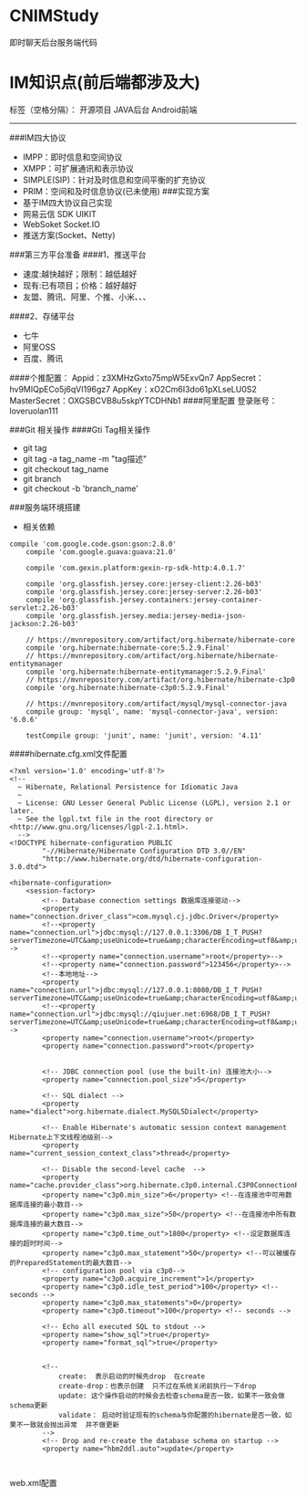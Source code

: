 # CNIMStudy
即时聊天后台服务端代码

# IM知识点(前后端都涉及大)

标签（空格分隔）： 开源项目 JAVA后台 Android前端

---
###IM四大协议
* IMPP：即时信息和空间协议
* XMPP：可扩展通讯和表示协议
* SIMPLE(SIP)：针对及时信息和空间平衡的扩充协议
* PRIM：空间和及时信息协议(已未使用)
###实现方案
* 基于IM四大协议自己实现
* 网易云信 SDK UIKIT
* WebSoket    Socket.IO
* 推送方案(Socket、Netty)

###第三方平台准备
####1、推送平台
    
* 速度:越快越好；限制：越低越好
* 现有:已有项目；价格：越好越好 
* 友盟、腾讯、阿里、个推、小米、、、

####2、存储平台

* 七牛
* 阿里OSS
* 百度、腾讯

####个推配置：
Appid：z3XMHzGxto75mpW5ExvQn7
AppSecret：hv9MIQpECo5j6qVI196gz7
AppKey：xO2Cm6I3do61pXLseLU0S2
MasterSecret：OXGSBCVB8u5skpYTCDHNb1
####阿里配置
登录账号：loveruolan111

###Git 相关操作
####Gti Tag相关操作
- git tag
- git tag -a tag_name -m "tag描述"
- git checkout tag_name
- git branch
- git checkout -b 'branch_name'

###服务端环境搭建
* 相关依赖
```
compile 'com.google.code.gson:gson:2.8.0'
    compile 'com.google.guava:guava:21.0'

    compile 'com.gexin.platform:gexin-rp-sdk-http:4.0.1.7'

    compile 'org.glassfish.jersey.core:jersey-client:2.26-b03'
    compile 'org.glassfish.jersey.core:jersey-server:2.26-b03'
    compile 'org.glassfish.jersey.containers:jersey-container-servlet:2.26-b03'
    compile 'org.glassfish.jersey.media:jersey-media-json-jackson:2.26-b03'
    
    // https://mvnrepository.com/artifact/org.hibernate/hibernate-core
    compile 'org.hibernate:hibernate-core:5.2.9.Final'
    // https://mvnrepository.com/artifact/org.hibernate/hibernate-entitymanager
    compile 'org.hibernate:hibernate-entitymanager:5.2.9.Final'
    // https://mvnrepository.com/artifact/org.hibernate/hibernate-c3p0
    compile 'org.hibernate:hibernate-c3p0:5.2.9.Final'

    // https://mvnrepository.com/artifact/mysql/mysql-connector-java
    compile group: 'mysql', name: 'mysql-connector-java', version: '6.0.6'

    testCompile group: 'junit', name: 'junit', version: '4.11'

```
####hibernate.cfg.xml文件配置
```
<?xml version='1.0' encoding='utf-8'?>
<!--
  ~ Hibernate, Relational Persistence for Idiomatic Java
  ~
  ~ License: GNU Lesser General Public License (LGPL), version 2.1 or later.
  ~ See the lgpl.txt file in the root directory or <http://www.gnu.org/licenses/lgpl-2.1.html>.
  -->
<!DOCTYPE hibernate-configuration PUBLIC
        "-//Hibernate/Hibernate Configuration DTD 3.0//EN"
        "http://www.hibernate.org/dtd/hibernate-configuration-3.0.dtd">

<hibernate-configuration>
    <session-factory>
        <!-- Database connection settings 数据库连接驱动-->
        <property name="connection.driver_class">com.mysql.cj.jdbc.Driver</property>
        <!--<property name="connection.url">jdbc:mysql://127.0.0.1:3306/DB_I_T_PUSH?serverTimezone=UTC&amp;useUnicode=true&amp;characterEncoding=utf8&amp;useSSL=false</property>-->
        <!--<property name="connection.username">root</property>-->
        <!--<property name="connection.password">123456</property>-->
        <!--本地地址-->
        <property name="connection.url">jdbc:mysql://127.0.0.1:8080/DB_I_T_PUSH?serverTimezone=UTC&amp;useUnicode=true&amp;characterEncoding=utf8&amp;useSSL=false</property>
        <!--<property name="connection.url">jdbc:mysql://qiujuer.net:6968/DB_I_T_PUSH?serverTimezone=UTC&amp;useUnicode=true&amp;characterEncoding=utf8&amp;useSSL=false</property>-->
        <property name="connection.username">root</property>
        <property name="connection.password">root</property>


        <!-- JDBC connection pool (use the built-in) 连接池大小-->
        <property name="connection.pool_size">5</property>

        <!-- SQL dialect -->
        <property name="dialect">org.hibernate.dialect.MySQL5Dialect</property>

        <!-- Enable Hibernate's automatic session context management Hibernate上下文线程池级别-->
        <property name="current_session_context_class">thread</property>

        <!-- Disable the second-level cache  -->
        <property name="cache.provider_class">org.hibernate.c3p0.internal.C3P0ConnectionProvider</property>
        <property name="c3p0.min_size">6</property> <!--在连接池中可用数据库连接的最小数目-->
        <property name="c3p0.max_size">50</property> <!--在连接池中所有数据库连接的最大数目-->
        <property name="c3p0.time_out">1800</property> <!--设定数据库连接的超时时间-->
        <property name="c3p0.max_statement">50</property> <!--可以被缓存的PreparedStatement的最大数目-->
        <!-- configuration pool via c3p0-->
        <property name="c3p0.acquire_increment">1</property>
        <property name="c3p0.idle_test_period">100</property> <!-- seconds -->
        <property name="c3p0.max_statements">0</property>
        <property name="c3p0.timeout">100</property> <!-- seconds -->

        <!-- Echo all executed SQL to stdout -->
        <property name="show_sql">true</property>
        <property name="format_sql">true</property>


        <!--
            create:  表示启动的时候先drop  在create
            create-drop：也表示创建  只不过在系统关闭前执行一下drop
            update: 这个操作启动的时候会去检查schema是否一致，如果不一致会做schema更新
            validate： 启动时验证现有的schema与你配置的hibernate是否一致，如果不一致就会抛出异常  并不做更新
        -->
        <!-- Drop and re-create the database schema on startup -->
        <property name="hbm2ddl.auto">update</property>

    
```
web.xml配置
```

```

